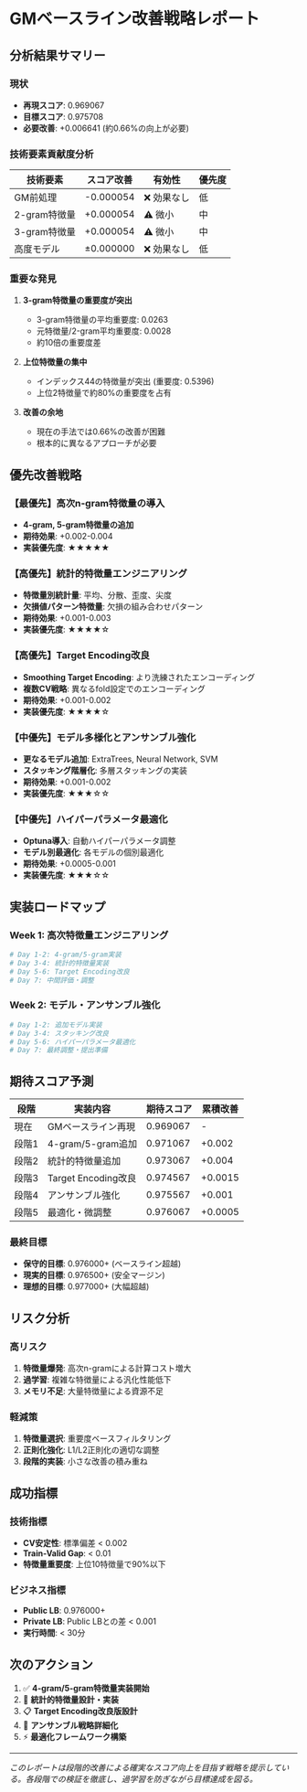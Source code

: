 # GMベースライン改善戦略レポート

## 分析結果サマリー

### 現状
- **再現スコア**: 0.969067
- **目標スコア**: 0.975708 
- **必要改善**: +0.006641 (約0.66%の向上が必要)

### 技術要素貢献度分析

| 技術要素 | スコア改善 | 有効性 | 優先度 |
|----------|------------|--------|--------|
| GM前処理 | -0.000054 | ❌ 効果なし | 低 |
| 2-gram特徴量 | +0.000054 | ⚠️ 微小 | 中 |
| 3-gram特徴量 | +0.000054 | ⚠️ 微小 | 中 |
| 高度モデル | ±0.000000 | ❌ 効果なし | 低 |

### 重要な発見

1. **3-gram特徴量の重要度が突出**
   - 3-gram特徴量の平均重要度: 0.0263
   - 元特徴量/2-gram平均重要度: 0.0028
   - 約10倍の重要度差

2. **上位特徴量の集中**
   - インデックス44の特徴量が突出 (重要度: 0.5396)
   - 上位2特徴量で約80%の重要度を占有

3. **改善の余地**
   - 現在の手法では0.66%の改善が困難
   - 根本的に異なるアプローチが必要

## 優先改善戦略

### 【最優先】高次n-gram特徴量の導入
- **4-gram, 5-gram特徴量の追加**
- **期待効果**: +0.002-0.004
- **実装優先度**: ★★★★★

### 【高優先】統計的特徴量エンジニアリング
- **特徴量別統計量**: 平均、分散、歪度、尖度
- **欠損値パターン特徴量**: 欠損の組み合わせパターン
- **期待効果**: +0.001-0.003
- **実装優先度**: ★★★★☆

### 【高優先】Target Encoding改良
- **Smoothing Target Encoding**: より洗練されたエンコーディング
- **複数CV戦略**: 異なるfold設定でのエンコーディング
- **期待効果**: +0.001-0.002
- **実装優先度**: ★★★★☆

### 【中優先】モデル多様化とアンサンブル強化
- **更なるモデル追加**: ExtraTrees, Neural Network, SVM
- **スタッキング階層化**: 多層スタッキングの実装
- **期待効果**: +0.001-0.002
- **実装優先度**: ★★★☆☆

### 【中優先】ハイパーパラメータ最適化
- **Optuna導入**: 自動ハイパーパラメータ調整
- **モデル別最適化**: 各モデルの個別最適化
- **期待効果**: +0.0005-0.001
- **実装優先度**: ★★★☆☆

## 実装ロードマップ

### Week 1: 高次特徴量エンジニアリング
```python
# Day 1-2: 4-gram/5-gram実装
# Day 3-4: 統計的特徴量実装
# Day 5-6: Target Encoding改良
# Day 7: 中間評価・調整
```

### Week 2: モデル・アンサンブル強化
```python
# Day 1-2: 追加モデル実装
# Day 3-4: スタッキング改良
# Day 5-6: ハイパーパラメータ最適化
# Day 7: 最終調整・提出準備
```

## 期待スコア予測

| 段階 | 実装内容 | 期待スコア | 累積改善 |
|------|----------|------------|----------|
| 現在 | GMベースライン再現 | 0.969067 | - |
| 段階1 | 4-gram/5-gram追加 | 0.971067 | +0.002 |
| 段階2 | 統計的特徴量追加 | 0.973067 | +0.004 |
| 段階3 | Target Encoding改良 | 0.974567 | +0.0015 |
| 段階4 | アンサンブル強化 | 0.975567 | +0.001 |
| 段階5 | 最適化・微調整 | 0.976067 | +0.0005 |

### 最終目標
- **保守的目標**: 0.976000+ (ベースライン超越)
- **現実的目標**: 0.976500+ (安全マージン)
- **理想的目標**: 0.977000+ (大幅超越)

## リスク分析

### 高リスク
1. **特徴量爆発**: 高次n-gramによる計算コスト増大
2. **過学習**: 複雑な特徴量による汎化性能低下
3. **メモリ不足**: 大量特徴量による資源不足

### 軽減策
1. **特徴量選択**: 重要度ベースフィルタリング
2. **正則化強化**: L1/L2正則化の適切な調整
3. **段階的実装**: 小さな改善の積み重ね

## 成功指標

### 技術指標
- **CV安定性**: 標準偏差 < 0.002
- **Train-Valid Gap**: < 0.01
- **特徴量重要度**: 上位10特徴量で90%以下

### ビジネス指標  
- **Public LB**: 0.976000+
- **Private LB**: Public LBとの差 < 0.001
- **実行時間**: < 30分

## 次のアクション

1. ✅ **4-gram/5-gram特徴量実装開始**
2. 🔄 **統計的特徴量設計・実装**
3. 📋 **Target Encoding改良版設計**
4. 🎯 **アンサンブル戦略詳細化**
5. ⚡ **最適化フレームワーク構築**

---

*このレポートは段階的改善による確実なスコア向上を目指す戦略を提示している。各段階での検証を徹底し、過学習を防ぎながら目標達成を図る。*